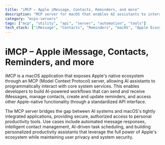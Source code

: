 ```yaml
---
title: "iMCP – Apple iMessage, Contacts, Reminders, and more"
description: "MCP server for macOS that enables AI assistants to interact with Apple's Messages, Contacts, Reminders, and other native apps"
category: "mcps-servers"
tags: ["mcp", "utility", "api", "server", "automation", "tools"]
tech_stack: ["iMessage", "Contacts", "Reminders", "macOS", "Apple Ecosystem"]
---
```


# iMCP – Apple iMessage, Contacts, Reminders, and more

iMCP is a macOS application that exposes Apple's native ecosystem through an MCP (Model Context Protocol) server, allowing AI assistants to programmatically interact with core system services. This enables developers to build AI-powered workflows that can send and receive iMessages, manage contacts, create and update reminders, and access other Apple-native functionality through a standardized API interface.

The MCP server bridges the gap between AI systems and macOS's tightly integrated applications, providing secure, authorized access to personal productivity tools. Use cases include automated message responses, intelligent contact management, AI-driven task scheduling, and building personalized productivity assistants that leverage the full power of Apple's ecosystem while maintaining user privacy and system security.
